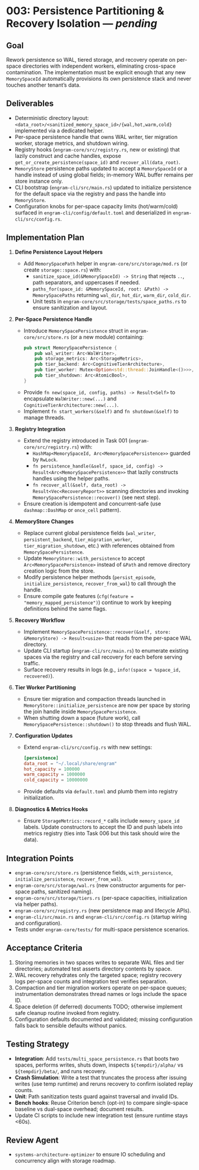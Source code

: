 # 003: Persistence Partitioning & Recovery Isolation — _pending_

## Goal
Rework persistence so WAL, tiered storage, and recovery operate on per-space directories with independent workers, eliminating cross-space contamination. The implementation must be explicit enough that any new `MemorySpaceId` automatically provisions its own persistence stack and never touches another tenant’s data.

## Deliverables
- Deterministic directory layout: `<data_root>/<sanitized_memory_space_id>/{wal,hot,warm,cold}` implemented via a dedicated helper.
- Per-space persistence handle that owns WAL writer, tier migration worker, storage metrics, and shutdown wiring.
- Registry hooks (`engram-core/src/registry.rs`, new or existing) that lazily construct and cache handles, expose `get_or_create_persistence(space_id)` and `recover_all(data_root)`.
- `MemoryStore` persistence paths updated to accept a `MemorySpaceId` or a handle instead of using global fields; in-memory WAL buffer remains per store instance only.
- CLI bootstrap (`engram-cli/src/main.rs`) updated to initialize persistence for the default space via the registry and pass the handle into `MemoryStore`.
- Configuration knobs for per-space capacity limits (hot/warm/cold) surfaced in `engram-cli/config/default.toml` and deserialized in `engram-cli/src/config.rs`.

## Implementation Plan

1. **Define Persistence Layout Helpers**
   - Add `MemorySpacePath` helper in `engram-core/src/storage/mod.rs` (or create `storage::space.rs`) with:
     - `sanitize_space_id(&MemorySpaceId) -> String` that rejects `..`, path separators, and uppercases if needed.
     - `paths_for(space_id: &MemorySpaceId, root: &Path) -> MemorySpacePaths` returning `wal_dir`, `hot_dir`, `warm_dir`, `cold_dir`.
     - Unit tests in `engram-core/src/storage/tests/space_paths.rs` to ensure sanitization and layout.

2. **Per-Space Persistence Handle**
   - Introduce `MemorySpacePersistence` struct in `engram-core/src/store.rs` (or a new module) containing:
     ```rust
     pub struct MemorySpacePersistence {
         pub wal_writer: Arc<WalWriter>,
         pub storage_metrics: Arc<StorageMetrics>,
         pub tier_backend: Arc<CognitiveTierArchitecture>,
         pub tier_worker: Mutex<Option<std::thread::JoinHandle<()>>>,
         pub tier_shutdown: Arc<AtomicBool>,
     }
     ```
   - Provide `fn new(space_id, config, paths) -> Result<Self>` to encapsulate `WalWriter::new(...)` and `CognitiveTierArchitecture::new(...)`.
   - Implement `fn start_workers(&self)` and `fn shutdown(&self)` to manage threads.

3. **Registry Integration**
   - Extend the registry introduced in Task 001 (`engram-core/src/registry.rs`) with:
     - `HashMap<MemorySpaceId, Arc<MemorySpacePersistence>>` guarded by `RwLock`.
     - `fn persistence_handle(&self, space_id, config) -> Result<Arc<MemorySpacePersistence>>` that lazily constructs handles using the helper paths.
     - `fn recover_all(&self, data_root) -> Result<Vec<RecoveryReport>>` scanning directories and invoking `MemorySpacePersistence::recover()` (see next step).
   - Ensure creation is idempotent and concurrent-safe (use `dashmap::DashMap` or `once_cell` pattern).

4. **MemoryStore Changes**
   - Replace current global persistence fields (`wal_writer`, `persistent_backend`, `tier_migration_worker`, `tier_migration_shutdown`, etc.) with references obtained from `MemorySpacePersistence`.
   - Update `MemoryStore::with_persistence` to accept `Arc<MemorySpacePersistence>` instead of `&Path` and remove directory creation logic from the store.
   - Modify persistence helper methods (`persist_episode`, `initialize_persistence`, `recover_from_wal`) to call through the handle.
   - Ensure compile gate features (`cfg(feature = "memory_mapped_persistence")`) continue to work by keeping definitions behind the same flags.

5. **Recovery Workflow**
   - Implement `MemorySpacePersistence::recover(&self, store: &MemoryStore) -> Result<usize>` that reads from the per-space WAL directory.
   - Update CLI startup (`engram-cli/src/main.rs`) to enumerate existing spaces via the registry and call recovery for each before serving traffic.
   - Surface recovery results in logs (e.g., `info!(space = %space_id, recovered)`).

6. **Tier Worker Partitioning**
   - Ensure tier migration and compaction threads launched in `MemoryStore::initialize_persistence` are now per space by storing the join handle inside `MemorySpacePersistence`.
   - When shutting down a space (future work), call `MemorySpacePersistence::shutdown()` to stop threads and flush WAL.

7. **Configuration Updates**
   - Extend `engram-cli/src/config.rs` with new settings:
     ```toml
     [persistence]
     data_root = "~/.local/share/engram"
     hot_capacity = 100000
     warm_capacity = 1000000
     cold_capacity = 10000000
     ```
   - Provide defaults via `default.toml` and plumb them into registry initialization.

8. **Diagnostics & Metrics Hooks**
   - Ensure `StorageMetrics::record_*` calls include `memory_space_id` labels. Update constructors to accept the ID and push labels into metrics registry (ties into Task 006 but this task should wire the data).

## Integration Points
- `engram-core/src/store.rs` (persistence fields, `with_persistence`, `initialize_persistence`, `recover_from_wal`).
- `engram-core/src/storage/wal.rs` (new constructor arguments for per-space paths, sanitized naming).
- `engram-core/src/storage/tiers.rs` (per-space capacities, initialization via helper paths).
- `engram-core/src/registry.rs` (new persistence map and lifecycle APIs).
- `engram-cli/src/main.rs` and `engram-cli/src/config.rs` (startup wiring and configuration).
- Tests under `engram-core/tests/` for multi-space persistence scenarios.

## Acceptance Criteria
1. Storing memories in two spaces writes to separate WAL files and tier directories; automated test asserts directory contents by space.
2. WAL recovery rehydrates only the targeted space; registry recovery logs per-space counts and integration test verifies separation.
3. Compaction and tier migration workers operate on per-space queues; instrumentation demonstrates thread names or logs include the space ID.
4. Space deletion (if deferred) documents TODO; otherwise implement safe cleanup routine invoked from registry.
5. Configuration defaults documented and validated; missing configuration falls back to sensible defaults without panics.

## Testing Strategy
- **Integration**: Add `tests/multi_space_persistence.rs` that boots two spaces, performs writes, shuts down, inspects `${tempdir}/alpha/` vs `${tempdir}/beta/`, and runs recovery.
- **Crash Simulation**: Write a test that truncates the process after issuing writes (use temp runtime) and reruns recovery to confirm isolated replay counts.
- **Unit**: Path sanitization tests guard against traversal and invalid IDs.
- **Bench hooks**: Reuse Criterion bench (opt-in) to compare single-space baseline vs dual-space overhead; document results.
- Update CI scripts to include new integration test (ensure runtime stays <60s).

## Review Agent
- `systems-architecture-optimizer` to ensure IO scheduling and concurrency align with storage roadmap.
